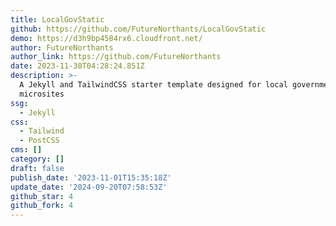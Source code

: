 ```yaml
---
title: LocalGovStatic
github: https://github.com/FutureNorthants/LocalGovStatic
demo: https://d3h9bp4584rx6.cloudfront.net/
author: FutureNorthants
author_link: https://github.com/FutureNorthants
date: 2023-11-30T04:28:24.851Z
description: >-
  A Jekyll and TailwindCSS starter template designed for local government
  microsites
ssg:
  - Jekyll
css:
  - Tailwind
  - PostCSS
cms: []
category: []
draft: false
publish_date: '2023-11-01T15:35:18Z'
update_date: '2024-09-20T07:58:53Z'
github_star: 4
github_fork: 4
---
```

